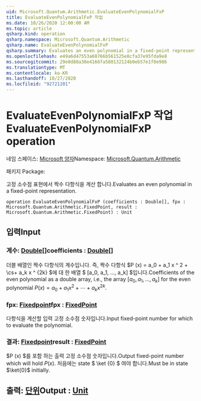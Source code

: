 ```yaml
---
uid: Microsoft.Quantum.Arithmetic.EvaluateEvenPolynomialFxP
title: EvaluateEvenPolynomialFxP 작업
ms.date: 10/26/2020 12:00:00 AM
ms.topic: article
qsharp.kind: operation
qsharp.namespace: Microsoft.Quantum.Arithmetic
qsharp.name: EvaluateEvenPolynomialFxP
qsharp.summary: Evaluates an even polynomial in a fixed-point representation.
ms.openlocfilehash: e49a6d47553a60766b561525e8cfa37e95fda9e8
ms.sourcegitcommit: 29e0d88a30e4166fa580132124b0eb57e1f0e986
ms.translationtype: MT
ms.contentlocale: ko-KR
ms.lasthandoff: 10/27/2020
ms.locfileid: "92721201"
---
```

# <a name="evaluateevenpolynomialfxp-operation"></a><span data-ttu-id="76a81-102">EvaluateEvenPolynomialFxP 작업</span><span class="sxs-lookup"><span data-stu-id="76a81-102">EvaluateEvenPolynomialFxP operation</span></span>

<span data-ttu-id="76a81-103">네임 스페이스: [Microsoft 양자](xref:Microsoft.Quantum.Arithmetic)</span><span class="sxs-lookup"><span data-stu-id="76a81-103">Namespace: [Microsoft.Quantum.Arithmetic](xref:Microsoft.Quantum.Arithmetic)</span></span>

<span data-ttu-id="76a81-104">패키지 [](https://nuget.org/packages/)</span><span class="sxs-lookup"><span data-stu-id="76a81-104">Package: [](https://nuget.org/packages/)</span></span>


<span data-ttu-id="76a81-105">고정 소수점 표현에서 짝수 다항식을 계산 합니다.</span><span class="sxs-lookup"><span data-stu-id="76a81-105">Evaluates an even polynomial in a fixed-point representation.</span></span>

```qsharp
operation EvaluateEvenPolynomialFxP (coefficients : Double[], fpx : Microsoft.Quantum.Arithmetic.FixedPoint, result : Microsoft.Quantum.Arithmetic.FixedPoint) : Unit
```


## <a name="input"></a><span data-ttu-id="76a81-106">입력</span><span class="sxs-lookup"><span data-stu-id="76a81-106">Input</span></span>

### <a name="coefficients--double"></a><span data-ttu-id="76a81-107">계수: [Double](xref:microsoft.quantum.lang-ref.double)[]</span><span class="sxs-lookup"><span data-stu-id="76a81-107">coefficients : [Double](xref:microsoft.quantum.lang-ref.double)[]</span></span>

<span data-ttu-id="76a81-108">더블 배열인 짝수 다항식의 계수입니다. 즉, 짝수 다항식 $P (x) = a_0 + a_1 x ^ 2 + \cs+ a_k x ^ {2k} $에 대 한 배열 $ [a_0, a_1, ..., a_k] $입니다.</span><span class="sxs-lookup"><span data-stu-id="76a81-108">Coefficients of the even polynomial as a double array, i.e., the array $[a_0, a_1, ..., a_k]$ for the even polynomial $P(x) = a_0 + a_1 x^2 + \cdots + a_k x^{2k}$.</span></span>


### <a name="fpx--fixedpoint"></a><span data-ttu-id="76a81-109">fpx: [Fixedpoint](xref:Microsoft.Quantum.Arithmetic.FixedPoint)</span><span class="sxs-lookup"><span data-stu-id="76a81-109">fpx : [FixedPoint](xref:Microsoft.Quantum.Arithmetic.FixedPoint)</span></span>

<span data-ttu-id="76a81-110">다항식을 계산할 입력 고정 소수점 숫자입니다.</span><span class="sxs-lookup"><span data-stu-id="76a81-110">Input fixed-point number for which to evaluate the polynomial.</span></span>


### <a name="result--fixedpoint"></a><span data-ttu-id="76a81-111">결과: [Fixedpoint](xref:Microsoft.Quantum.Arithmetic.FixedPoint)</span><span class="sxs-lookup"><span data-stu-id="76a81-111">result : [FixedPoint](xref:Microsoft.Quantum.Arithmetic.FixedPoint)</span></span>

<span data-ttu-id="76a81-112">$P (x) $를 포함 하는 출력 고정 소수점 숫자입니다.</span><span class="sxs-lookup"><span data-stu-id="76a81-112">Output fixed-point number which will hold $P(x)$.</span></span> <span data-ttu-id="76a81-113">처음에는 state $ \ket {0} $ 여야 합니다.</span><span class="sxs-lookup"><span data-stu-id="76a81-113">Must be in state $\ket{0}$ initially.</span></span>



## <a name="output--unit"></a><span data-ttu-id="76a81-114">출력: [단위](xref:microsoft.quantum.lang-ref.unit)</span><span class="sxs-lookup"><span data-stu-id="76a81-114">Output : [Unit](xref:microsoft.quantum.lang-ref.unit)</span></span>


